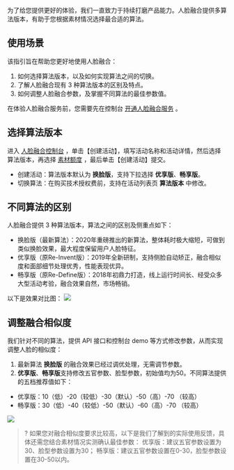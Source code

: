 为了给您提供更好的体验，我们一直致力于持续打磨产品能力。人脸融合提供多算法版本，有助于您根据素材情况选择最合适的算法。

## 使用场景
该指引旨在帮助您更好地使用人脸融合：
1. 如何选择算法版本，以及如何实现算法之间的切换。
2. 了解人脸融合现有 3 种算法版本的区别及特点。
3. 如何调整人脸融合参数，及掌握不同算法的最佳参数值。

在体验人脸融合服务前，您需要先在控制台 [开通人脸融合服务](https://console.cloud.tencent.com/facefusion) 。

## 选择算法版本
进入 [人脸融合控制台](https://console.cloud.tencent.com/facefusion) ，单击【创建活动】，填写活动名称和活动详情，然后选择算法版本，再选择 [素材额度](https://console.cloud.tencent.com/facefusion) ，最后单击【创建活动】提交。
- 创建活动：算法版本默认为 **换脸版**，支持下拉选择 **优享版**、**畅享版**。
- 切换算法：在购买技术授权费前，支持在活动列表页 **算法版本** 中修改。


## 不同算法的区别
人脸融合提供 3 种算法版本，算法之间的区别及侧重点如下：
- 换脸版（最新算法）：2020年重磅推出的新算法，整体耗时极大缩短，可做到类似换脸效果，最大程度保留用户人脸特征。
- 优享版（原Re-Invent版）：2019年全新研制，支持侧脸自动矫正，融合相似度和面部细节处理优秀，性能表现优异。
- 畅享版（原Re-Define版）：2018年初鼎力打造，线上运行时间长、经受众多大型活动考验，融合效果自然，市场畅销。  

以下是效果对比图：
![](https://main.qcloudimg.com/raw/d575a72dd1f1f298971cffb9fe5118fd.png)

## 调整融合相似度
我们针对不同的算法，提供 API 接口和控制台 demo 等方式修改参数，从而实现调整人脸的相似度：
1. 最新算法 **换脸版** 的融合效果已经过调优处理，无需调节参数。
2. **优享版**、**畅享版**支持修改五官参数、脸型参数，初始值均为50。不同算法提供的五档推荐值如下：
 -  优享版：10（低）-20（较低）-30（默认）-50（高）-70 （较高）
 -  畅享版：30（低）-40（较低）-50（默认）-60（高）-70 （较高）

![](https://main.qcloudimg.com/raw/58da1c7f85c18dd653cd8fd2ed426f8d.png)

>?
如果您对融合相似度要求比较高，以下是我们了解到的实际使用反馈，具体还需您结合素材情况实测确认最佳参数：
优享版：建议五官参数设置为30、脸型参数设置为30；
畅享版：建议五官参数设置在0-30，脸型参数设置在30-50以内。








